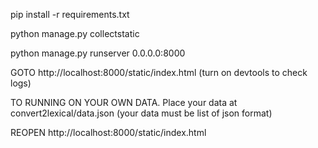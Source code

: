 pip install -r requirements.txt

python manage.py collectstatic

python manage.py runserver 0.0.0.0:8000

GOTO http://localhost:8000/static/index.html (turn on devtools to check logs)

TO RUNNING ON YOUR OWN DATA. Place your data at convert2lexical/data.json (your data must be list of json format)

REOPEN http://localhost:8000/static/index.html

